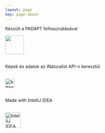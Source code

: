 ```yaml
---
layout: page
key: page-about
---
```


Készült a PADAPT felhasználásával

<a href="https://padapt.eu/hu"><img height="60vh" src="https://padapt.eu/media/logo/Padapt_logo_2szin_1.png"/></a>

<br>Képek és adatok az iNaturalist API-n keresztül

<br><a href="https://www.inaturalist.org"><img alt="https://www.inaturalist.org" height="30vh" src="https://static.inaturalist.org/sites/1-logo.svg?1573071870"/></a>

<br>Made with IntelliJ IDEA

<br><a href="https://www.jetbrains.com/idea/"><img height="50vh" alt="IntelliJ IDEA" src="https://resources.jetbrains.com/storage/products/company/brand/logos/IntelliJ_IDEA.png"></a>

